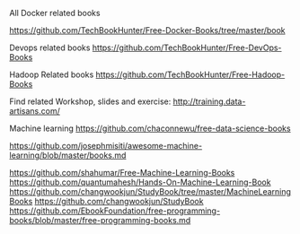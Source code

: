 All Docker related books 

https://github.com/TechBookHunter/Free-Docker-Books/tree/master/book

Devops related books
https://github.com/TechBookHunter/Free-DevOps-Books

Hadoop Related books
https://github.com/TechBookHunter/Free-Hadoop-Books


Find related Workshop, slides and exercise: http://training.data-artisans.com/

Machine learning 
https://github.com/chaconnewu/free-data-science-books

https://github.com/josephmisiti/awesome-machine-learning/blob/master/books.md

https://github.com/shahumar/Free-Machine-Learning-Books
https://github.com/quantumahesh/Hands-On-Machine-Learning-Book
https://github.com/changwookjun/StudyBook/tree/master/MachineLearningBooks
https://github.com/changwookjun/StudyBook
https://github.com/EbookFoundation/free-programming-books/blob/master/free-programming-books.md
